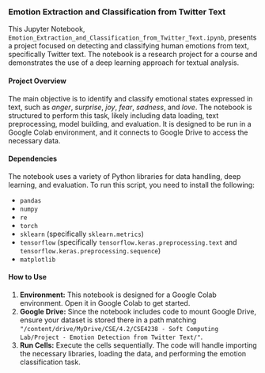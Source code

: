 ### Emotion Extraction and Classification from Twitter Text

This Jupyter Notebook, `Emotion_Extraction_and_Classification_from_Twitter_Text.ipynb`, presents a project focused on detecting and classifying human emotions from text, specifically Twitter text. The notebook is a research project for a course and demonstrates the use of a deep learning approach for textual analysis.

#### Project Overview

The main objective is to identify and classify emotional states expressed in text, such as *anger*, *surprise*, *joy*, *fear*, *sadness*, and *love*. The notebook is structured to perform this task, likely including data loading, text preprocessing, model building, and evaluation. It is designed to be run in a Google Colab environment, and it connects to Google Drive to access the necessary data.

#### Dependencies

The notebook uses a variety of Python libraries for data handling, deep learning, and evaluation. To run this script, you need to install the following:

* `pandas`
* `numpy`
* `re`
* `torch`
* `sklearn` (specifically `sklearn.metrics`)
* `tensorflow` (specifically `tensorflow.keras.preprocessing.text` and `tensorflow.keras.preprocessing.sequence`)
* `matplotlib`

#### How to Use

1.  **Environment:** This notebook is designed for a Google Colab environment. Open it in Google Colab to get started.
2.  **Google Drive:** Since the notebook includes code to mount Google Drive, ensure your dataset is stored there in a path matching `"/content/drive/MyDrive/CSE/4.2/CSE4238 - Soft Computing Lab/Project - Emotion Detection from Twitter Text/"`.
3.  **Run Cells:** Execute the cells sequentially. The code will handle importing the necessary libraries, loading the data, and performing the emotion classification task.
